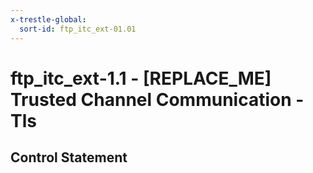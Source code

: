 ```yaml
---
x-trestle-global:
  sort-id: ftp_itc_ext-01.01
---
```


# ftp_itc_ext-1.1 - \[REPLACE_ME\] Trusted Channel Communication - Tls

## Control Statement
